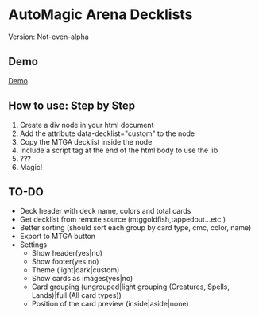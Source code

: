 <h1>AutoMagic Arena Decklists</h1>
Version: Not-even-alpha

<h2>Demo</h2>
<a href="https://lukegothic.github.io/mtgadecklist/">Demo</a>

<h2>How to use: Step by Step</h2>
<ol>
  <li>Create a div node in your html document</li>
  <li>Add the attribute data-decklist="custom" to the node</li>
  <li>Copy the MTGA decklist inside the node</li>
  <li>Include a script tag at the end of the html body to use the lib <script src="https://lukegothic.github.io/mtgadecklist/mtgadecklist.js"></script>
  <li>???</li>
  <li>Magic!</li>
</ol>

<h2>TO-DO</h2>
<ul>
  <li>Deck header with deck name, colors and total cards</li>
  <li>Get decklist from remote source (mtggoldfish,tappedout...etc.)</li>
  <li>Better sorting (should sort each group by card type, cmc, color, name)</li>
  <li>Export to MTGA button</li>
  <li>Settings
    <ul>
      <li>Show header(yes|no)</li>
      <li>Show footer(yes|no)</li>
      <li>Theme (light|dark|custom)</li>
      <li>Show cards as images(yes|no)</li>
      <li>Card grouping (ungrouped|light grouping (Creatures, Spells, Lands)|full (All card types))</li>
      <li>Position of the card preview (inside|aside|none)</li>
    </ul>
  </li>
</ul>
